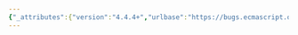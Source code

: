 ```yaml
---
{"_attributes":{"version":"4.4.4+","urlbase":"https://bugs.ecmascript.org/","maintainer":"dherman@mozilla.com"},"bug":{"bug_id":4133,"creation_ts":"2015-03-07 07:41:00 -0800","short_desc":"paired quotes in mismatched fonts","delta_ts":"2015-04-16 14:01:23 -0700","product":"Draft for 6th Edition","component":"editorial issue","version":"Rev 37: April 3, 2015 Release Candidate 4","rep_platform":"All","op_sys":"All","bug_status":"RESOLVED","resolution":"FIXED","priority":"Normal","bug_severity":"minor","everconfirmed":true,"reporter":{"uid":"jmdyck","name":"Michael Dyck"},"assigned_to":{"uid":"allen","name":"Allen Wirfs-Brock"},"long_desc":[{"commentid":13617,"comment_count":0,"who":{"uid":"jmdyck","name":"Michael Dyck"},"bug_when":"2015-03-07 07:41:11 -0800","thetext":"Occasionally, the two double-quotes that delimit a string literal are in different fonts:\n\n6.2.4.4    / step 4.a:         \"value\"\n6.2.4.4    / step 6.a:         \"get\"\n12.5.6.1   / table / last row: \"number\"\n18.2.6.1.2 / step 4.d.vii.7.b: \"%\"\n22.1.3.31  / step 8:           \"values\"\n24.3.2.3   / step 8.c.ii:      \":\"\n24.3.2.3   / step 10.b.iii:    \"}\"\n24.3.2.4   / step 11.b.iii:    \"]\"\n\nIn each case, both quotes should be in the monospace font."},{"commentid":13618,"comment_count":1,"who":{"uid":"allen","name":"Allen Wirfs-Brock"},"bug_when":"2015-03-07 10:06:37 -0800","thetext":"fixed in rev36 editor's draft"},{"commentid":13808,"comment_count":2,"who":{"uid":"allen","name":"Allen Wirfs-Brock"},"bug_when":"2015-03-17 16:57:04 -0700","thetext":"in rev36"},{"commentid":13855,"comment_count":3,"who":{"uid":"jmdyck","name":"Michael Dyck"},"bug_when":"2015-03-17 19:25:44 -0700","thetext":"Not fixed in rev36:\n\n18.2.6.1.2 / step 4.d.vii.7.b: \"%\"\n22.1.3.31  / step 8:           \"values\"\n24.3.2.3   / step 8.c.ii:      \":\"\n24.3.2.3   / step 10.b.iii:    \"}\"\n24.3.2.4   / step 11.b.iii:    \"]\""},{"commentid":13885,"comment_count":4,"who":{"uid":"allen","name":"Allen Wirfs-Brock"},"bug_when":"2015-03-18 09:57:19 -0700","thetext":"fixed in rev37 editor's draft"},{"commentid":14048,"comment_count":5,"who":{"uid":"allen","name":"Allen Wirfs-Brock"},"bug_when":"2015-04-03 12:35:31 -0700","thetext":"In Rev37"},{"commentid":14117,"comment_count":6,"who":{"uid":"jmdyck","name":"Michael Dyck"},"bug_when":"2015-04-04 10:28:16 -0700","thetext":"Not fixed in rev 37:\n    22.1.3.31  / step 8:  \"values\""},{"commentid":14118,"comment_count":7,"who":{"uid":"allen","name":"Allen Wirfs-Brock"},"bug_when":"2015-04-04 10:36:30 -0700","thetext":"fixed in rev38 editor's draft"},{"commentid":14236,"comment_count":8,"who":{"uid":"allen","name":"Allen Wirfs-Brock"},"bug_when":"2015-04-16 14:01:23 -0700","thetext":"in rev38"}]}}
---
```

